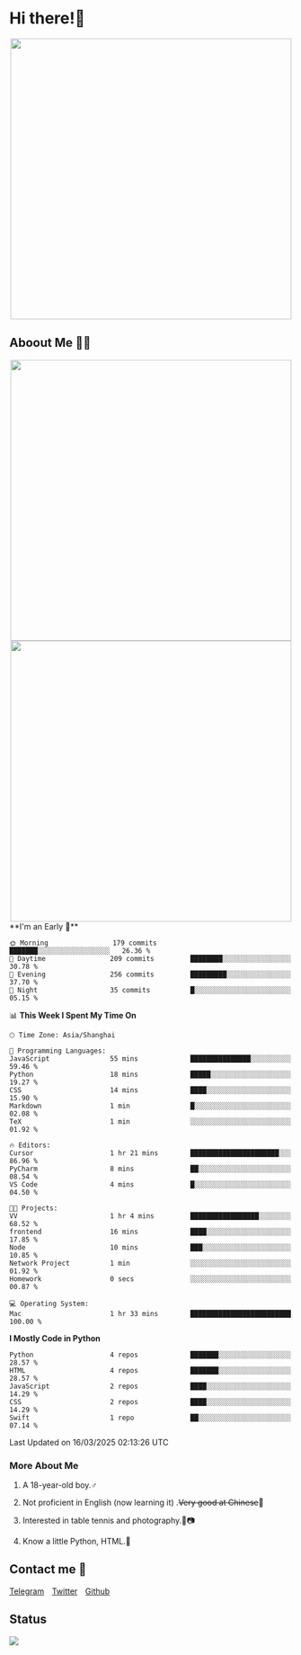 # Hi there!🎉

<div align=center><img src="https://count.getloli.com/get/@Cicada000?theme=moebooru" width=500px></div>

## Aboout Me 👀💦

<div align=center>
<img src="https://github-readme-stats.vercel.app/api?username=Cicada000&show_icons=true&theme=tokyonight" width=500px>
<br>
<img src="https://github-readme-stats.vercel.app/api/top-langs/?username=Cicada000&show_icons=true&theme=tokyonight&layout=compact" width=500px>
</div>
<!--START_SECTION:waka-->
**I'm an Early 🐤** 

```text
🌞 Morning                179 commits         ███████░░░░░░░░░░░░░░░░░░   26.36 % 
🌆 Daytime                209 commits         ████████░░░░░░░░░░░░░░░░░   30.78 % 
🌃 Evening                256 commits         █████████░░░░░░░░░░░░░░░░   37.70 % 
🌙 Night                  35 commits          █░░░░░░░░░░░░░░░░░░░░░░░░   05.15 % 
```


📊 **This Week I Spent My Time On** 

```text
🕑︎ Time Zone: Asia/Shanghai

💬 Programming Languages: 
JavaScript               55 mins             ███████████████░░░░░░░░░░   59.46 % 
Python                   18 mins             █████░░░░░░░░░░░░░░░░░░░░   19.27 % 
CSS                      14 mins             ████░░░░░░░░░░░░░░░░░░░░░   15.90 % 
Markdown                 1 min               █░░░░░░░░░░░░░░░░░░░░░░░░   02.08 % 
TeX                      1 min               ░░░░░░░░░░░░░░░░░░░░░░░░░   01.92 % 

🔥 Editors: 
Cursor                   1 hr 21 mins        ██████████████████████░░░   86.96 % 
PyCharm                  8 mins              ██░░░░░░░░░░░░░░░░░░░░░░░   08.54 % 
VS Code                  4 mins              █░░░░░░░░░░░░░░░░░░░░░░░░   04.50 % 

🐱‍💻 Projects: 
VV                       1 hr 4 mins         █████████████████░░░░░░░░   68.52 % 
frontend                 16 mins             ████░░░░░░░░░░░░░░░░░░░░░   17.85 % 
Node                     10 mins             ███░░░░░░░░░░░░░░░░░░░░░░   10.85 % 
Network Project          1 min               ░░░░░░░░░░░░░░░░░░░░░░░░░   01.92 % 
Homework                 0 secs              ░░░░░░░░░░░░░░░░░░░░░░░░░   00.87 % 

💻 Operating System: 
Mac                      1 hr 33 mins        █████████████████████████   100.00 % 
```

**I Mostly Code in Python** 

```text
Python                   4 repos             ███████░░░░░░░░░░░░░░░░░░   28.57 % 
HTML                     4 repos             ███████░░░░░░░░░░░░░░░░░░   28.57 % 
JavaScript               2 repos             ████░░░░░░░░░░░░░░░░░░░░░   14.29 % 
CSS                      2 repos             ████░░░░░░░░░░░░░░░░░░░░░   14.29 % 
Swift                    1 repo              ██░░░░░░░░░░░░░░░░░░░░░░░   07.14 % 
```




 Last Updated on 16/03/2025 02:13:26 UTC
<!--END_SECTION:waka-->

### More About Me

1. A 18-year-old boy.♂

2. Not proficient in English (now learning it) .~~Very good at Chinese~~🤣

3. Interested in table tennis and photography.🏓📷

4. Know a little Python, HTML.🐍


## Contact me 💬

[Telegram](https://t.me/CicadaLYW)&emsp;[Twitter](https://twitter.com/Cicada0001)&emsp;[Github](https://github.com/Cicada000)

## Status
<img src="https://weather-icon.journeyad.repl.co/@hangzhou?v=1" align="left">







